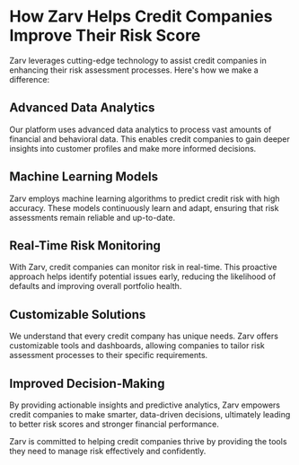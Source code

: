 # How Zarv Helps Credit Companies Improve Their Risk Score

Zarv leverages cutting-edge technology to assist credit companies in enhancing their risk assessment processes. Here's how we make a difference:

## Advanced Data Analytics

Our platform uses advanced data analytics to process vast amounts of financial and behavioral data. This enables credit companies to gain deeper insights into customer profiles and make more informed decisions.

## Machine Learning Models

Zarv employs machine learning algorithms to predict credit risk with high accuracy. These models continuously learn and adapt, ensuring that risk assessments remain reliable and up-to-date.

## Real-Time Risk Monitoring

With Zarv, credit companies can monitor risk in real-time. This proactive approach helps identify potential issues early, reducing the likelihood of defaults and improving overall portfolio health.

## Customizable Solutions

We understand that every credit company has unique needs. Zarv offers customizable tools and dashboards, allowing companies to tailor risk assessment processes to their specific requirements.

## Improved Decision-Making

By providing actionable insights and predictive analytics, Zarv empowers credit companies to make smarter, data-driven decisions, ultimately leading to better risk scores and stronger financial performance.

Zarv is committed to helping credit companies thrive by providing the tools they need to manage risk effectively and confidently.

